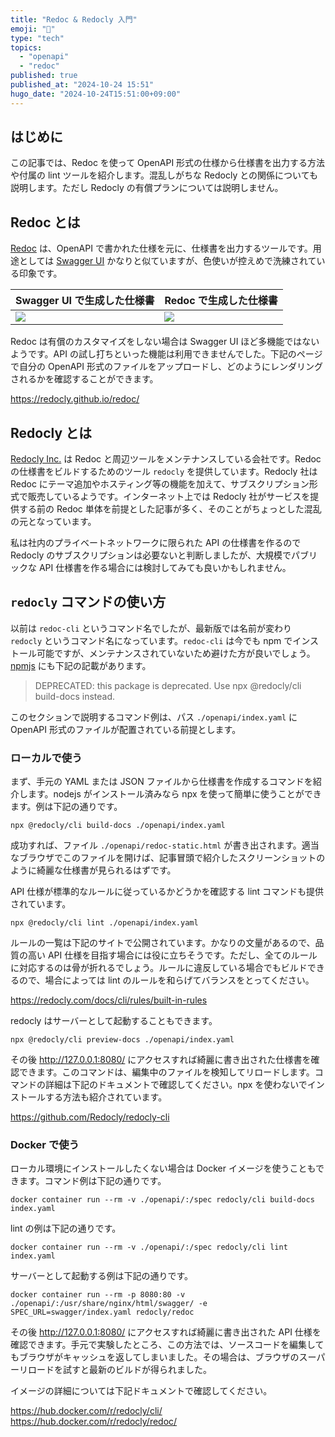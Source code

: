 ```yaml
---
title: "Redoc & Redocly 入門"
emoji: "📝"
type: "tech"
topics:
  - "openapi"
  - "redoc"
published: true
published_at: "2024-10-24 15:51"
hugo_date: "2024-10-24T15:51:00+09:00"
---
```


## はじめに

この記事では、Redoc を使って OpenAPI 形式の仕様から仕様書を出力する方法や付属の lint ツールを紹介します。混乱しがちな Redocly との関係についても説明します。ただし Redocly の有償プランについては説明しません。

## Redoc とは

[Redoc](https://github.com/Redocly/redoc) は、OpenAPI で書かれた仕様を元に、仕様書を出力するツールです。用途としては [Swagger UI](https://swagger.io/tools/swagger-ui/) かなりと似ていますが、色使いが控えめで洗練されている印象です。

Swagger UI で生成した仕様書 | Redoc で生成した仕様書
-- | --
![](https://storage.googleapis.com/zenn-user-upload/4eb16e0611ff-20241024.png) | ![](https://storage.googleapis.com/zenn-user-upload/deadd71dd788-20241024.png)

Redoc は有償のカスタマイズをしない場合は Swagger UI ほど多機能ではないようです。API の試し打ちといった機能は利用できませんでした。下記のページで自分の OpenAPI 形式のファイルをアップロードし、どのようにレンダリングされるかを確認することができます。

https://redocly.github.io/redoc/

## Redocly とは

[Redocly Inc.](https://redocly.com/) は Redoc と周辺ツールをメンテナンスしている会社です。Redoc の仕様書をビルドするためのツール `redocly` を提供しています。Redocly 社はRedoc にテーマ追加やホスティング等の機能を加えて、サブスクリプション形式で販売しているようです。インターネット上では Redocly 社がサービスを提供する前の Redoc 単体を前提とした記事が多く、そのことがちょっとした混乱の元となっています。

私は社内のプライベートネットワークに限られた API の仕様書を作るので Redocly のサブスクリプションは必要ないと判断しましたが、大規模でパブリックな API 仕様書を作る場合には検討してみても良いかもしれません。

## `redocly` コマンドの使い方

以前は `redoc-cli` というコマンド名でしたが、最新版では名前が変わり `redocly` というコマンド名になっています。`redoc-cli` は今でも npm でインストール可能ですが、メンテナンスされていないため避けた方が良いでしょう。 [npmjs](https://www.npmjs.com/package/redoc-cli) にも下記の記載があります。

> DEPRECATED: this package is deprecated. Use npx @redocly/cli build-docs <api> instead.

このセクションで説明するコマンド例は、パス `./openapi/index.yaml` に OpenAPI 形式のファイルが配置されている前提とします。

### ローカルで使う

まず、手元の YAML または JSON ファイルから仕様書を作成するコマンドを紹介します。nodejs がインストール済みなら npx を使って簡単に使うことができます。例は下記の通りです。

```
npx @redocly/cli build-docs ./openapi/index.yaml
```

成功すれば、ファイル `./openapi/redoc-static.html` が書き出されます。適当なブラウザでこのファイルを開けば、記事冒頭で紹介したスクリーンショットのように綺麗な仕様書が見られるはずです。

API 仕様が標準的なルールに従っているかどうかを確認する lint コマンドも提供されています。

```
npx @redocly/cli lint ./openapi/index.yaml
```

ルールの一覧は下記のサイトで公開されています。かなりの文量があるので、品質の高い API 仕様を目指す場合には役に立ちそうです。ただし、全てのルールに対応するのは骨が折れるでしょう。ルールに違反している場合でもビルドできるので、場合によっては lint のルールを和らげてバランスをとってください。

https://redocly.com/docs/cli/rules/built-in-rules

redocly はサーバーとして起動することもできます。

```
npx @redocly/cli preview-docs ./openapi/index.yaml
```

その後 http://127.0.0.1:8080/ にアクセスすれば綺麗に書き出された仕様書を確認できます。このコマンドは、編集中のファイルを検知してリロードします。コマンドの詳細は下記のドキュメントで確認してください。npx を使わないでインストールする方法も紹介されています。

https://github.com/Redocly/redocly-cli

### Docker で使う

ローカル環境にインストールしたくない場合は Docker イメージを使うこともできます。コマンド例は下記の通りです。

```
docker container run --rm -v ./openapi/:/spec redocly/cli build-docs index.yaml
```

lint の例は下記の通りです。

```
docker container run --rm -v ./openapi/:/spec redocly/cli lint index.yaml
```

サーバーとして起動する例は下記の通りです。

```
docker container run --rm -p 8080:80 -v ./openapi/:/usr/share/nginx/html/swagger/ -e SPEC_URL=swagger/index.yaml redocly/redoc
```

その後 http://127.0.0.1:8080/ にアクセスすれば綺麗に書き出された API 仕様を確認できます。手元で実験したところ、この方法では、ソースコードを編集してもブラウザがキャッシュを返してしまいました。その場合は、ブラウザのスーパーリロードを試すと最新のビルドが得られました。

イメージの詳細については下記ドキュメントで確認してください。

https://hub.docker.com/r/redocly/cli/
https://hub.docker.com/r/redocly/redoc/
